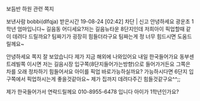 보듬반 하원 관련 쪽지


보낸사람
bobbi(dlfqja)
받은시간
19-08-24 [02:42]
차단 | 신고
안녕하세요 광운초 1학년 엄마입니다~ 길음동 어디세요?저는 길음뉴타운 8단지인데 저희아이 픽업할때 같이 데려다 드릴까요? 팀짜기가 굉장히 힘들더라구요 팀짜는게 정 너무 힘드시면 도움드릴께요~


안녕하세요 쪽지 잘 보았습니다 제가 지금 해외에 나와있어요 내일 한국들어가요 동부센트레빌쪽 이시면 저는 길음시장 입구쪽(8단지들어가는방향)으로 들어가거든요 그쪽은 차를 오래 정차하기 힘들어서요 아이를 픽업 바로가능하실까요? 가능하시다면 6단지 입구쪽에서 픽업하시는게 좋을것같아요~ 제가 집까지 데려다주긴 힘들것같구요^^;;



제가 한국들어가서 연락드릴께요
010-8955-6478 입니다 아이가 1학년인가요?